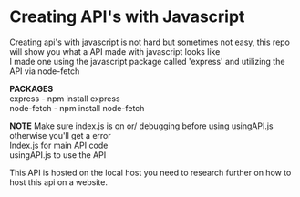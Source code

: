 # Creating API's with Javascript

Creating api's with javascript is not hard but sometimes not easy, this repo will show you what a API made with javascript looks like      
I made one using the javascript package called 'express' and utilizing the API via node-fetch

**PACKAGES**                
express - npm install express      
node-fetch - npm install node-fetch

**NOTE** 
Make sure index.js is on or/ debugging before using usingAPI.js otherwise you'll get a error       
Index.js for main API code      
usingAPI.js to use the API 

This API is hosted on the local host you need to research further on how to host this api on a website.
